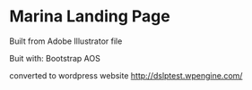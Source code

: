 # Marina Landing Page

Built from Adobe Illustrator file

Buit with:
Bootstrap
AOS

converted to wordpress website http://dslptest.wpengine.com/
